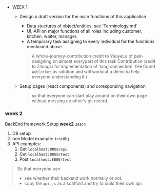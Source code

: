 - WEEK 1
    - Design a draft version for the main functions of this application
        - Data stuctures of object/entities, see 'Terminology.md'
        - UI, API on major functions of all roles including customer, kitchen, waiter, manager.
        - A temporary task assigning to every individual for the functions mentioned above.
        > A whole-journey-contribution credit to YaoyeLu of pair-designing on almost everypart of this task
        > Contribution credit to ZitongLi for implementation of 'long connection' (He found `WebSocket` as solution and will workout a demo to help everyone understanding it.)

    - Setup pages (react components) and coresponding navigation 
        
        > so that everyone can start play around on their own page without messing up other's git record.

### week 2 

BackEnd framework Setup **week2** `Jason`

1.  DB setup
2.  one Model example: `testObj`
3.  API examples:
    1.  Get  `localhost:8000/api`
    2.  Get `localhost:8000/test`
    3.  Post `localhost:8000/test`

>   So that everyone can 
>
>   -   see whether their backend work normally or not. 
>   -   copy file `api.js` as a scaffold and try to build their own api.